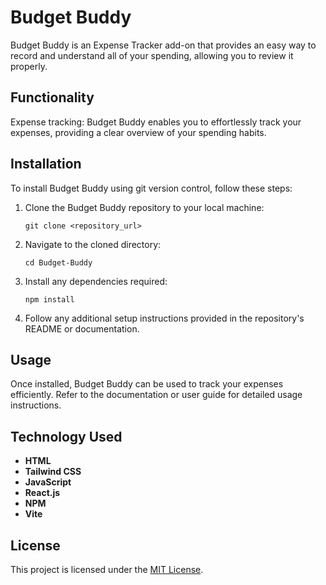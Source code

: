 
# Budget Buddy

Budget Buddy is an Expense Tracker add-on that provides an easy way to record and understand all of your spending, allowing you to review it properly.

## Functionality
Expense tracking: Budget Buddy enables you to effortlessly track your expenses, providing a clear overview of your spending habits.

## Installation
To install Budget Buddy using git version control, follow these steps:

1. Clone the Budget Buddy repository to your local machine:

     ``` 
     git clone <repository_url>
     ```

2. Navigate to the cloned directory:
   ```
   cd Budget-Buddy
   ```

3. Install any dependencies required:
   ```
   npm install
   ```

4. Follow any additional setup instructions provided in the repository's README or documentation.

## Usage
Once installed, Budget Buddy can be used to track your expenses efficiently. Refer to the documentation or user guide for detailed usage instructions.

## Technology Used
- **HTML**
- **Tailwind CSS**
- **JavaScript**
- **React.js**
- **NPM**
- **Vite**
## License
This project is licensed under the [MIT License](LICENSE).
